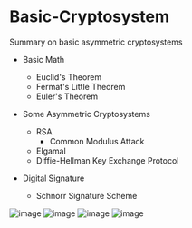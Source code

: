# Basic-Cryptosystem
Summary on basic asymmetric cryptosystems
- Basic Math
  - Euclid's Theorem
  - Fermat's Little Theorem
  - Euler's Theorem

- Some Asymmetric Cryptosystems 
  - RSA
    - Common Modulus Attack
  - Elgamal
  - Diffie-Hellman Key Exchange Protocol

- Digital Signature
  - Schnorr Signature Scheme


![image](https://user-images.githubusercontent.com/79511478/121877196-548e9500-cd45-11eb-9bb2-8792f40e6c8f.png)
![image](https://user-images.githubusercontent.com/79511478/121877228-62441a80-cd45-11eb-84d8-08944d67b08a.png)
![image](https://user-images.githubusercontent.com/79511478/121877270-6a9c5580-cd45-11eb-98c3-4811d7f2c87b.png)
![image](https://user-images.githubusercontent.com/79511478/121877308-712acd00-cd45-11eb-83a4-68bd253838a7.png)
